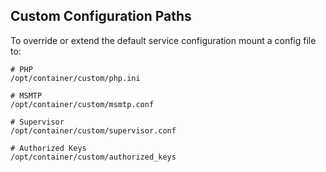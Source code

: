 ## Custom Configuration Paths

To override or extend the default service configuration mount a config file to:

```
# PHP
/opt/container/custom/php.ini

# MSMTP
/opt/container/custom/msmtp.conf

# Supervisor
/opt/container/custom/supervisor.conf

# Authorized Keys
/opt/container/custom/authorized_keys
```
